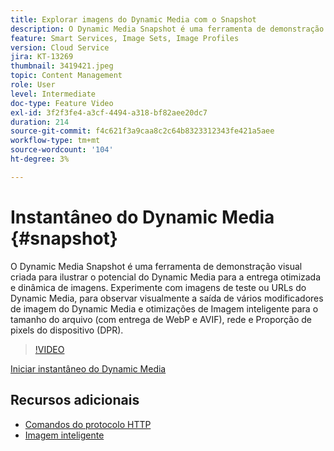 ```yaml
---
title: Explorar imagens do Dynamic Media com o Snapshot
description: O Dynamic Media Snapshot é uma ferramenta de demonstração visual criada para ilustrar o potencial do Dynamic Media para a entrega otimizada e dinâmica de imagens.
feature: Smart Services, Image Sets, Image Profiles
version: Cloud Service
jira: KT-13269
thumbnail: 3419421.jpeg
topic: Content Management
role: User
level: Intermediate
doc-type: Feature Video
exl-id: 3f2f3fe4-a3cf-4494-a318-bf82aee20dc7
duration: 214
source-git-commit: f4c621f3a9caa8c2c64b8323312343fe421a5aee
workflow-type: tm+mt
source-wordcount: '104'
ht-degree: 3%

---
```


# Instantâneo do Dynamic Media {#snapshot}

O Dynamic Media Snapshot é uma ferramenta de demonstração visual criada para ilustrar o potencial do Dynamic Media para a entrega otimizada e dinâmica de imagens. Experimente com imagens de teste ou URLs do Dynamic Media, para observar visualmente a saída de vários modificadores de imagem do Dynamic Media e otimizações de Imagem inteligente para o tamanho do arquivo (com entrega de WebP e AVIF), rede e Proporção de pixels do dispositivo (DPR).

>[!VIDEO](https://video.tv.adobe.com/v/3419421/?learn=on)

<a href="https://snapshot.scene7.com/" class="spectrum-Button spectrum-Button--primary spectrum-Button--sizeM">
  <span class="spectrum-Button-label has-no-wrap has-text-weight-bold">Iniciar instantâneo do Dynamic Media</span>
</a>

## Recursos adicionais

* [Comandos do protocolo HTTP](https://experienceleague.adobe.com/docs/dynamic-media-developer-resources/image-serving-api/image-serving-api/http-protocol-reference/command-reference/c-command-reference.html)
* [Imagem inteligente](https://experienceleague.adobe.com/docs/experience-manager-cloud-service/content/assets/dynamicmedia/imaging-faq.html)
